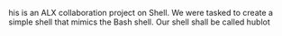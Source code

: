 his is an ALX collaboration project on Shell. We were tasked to create a simple shell that mimics the Bash shell. Our shell shall be called hublot

